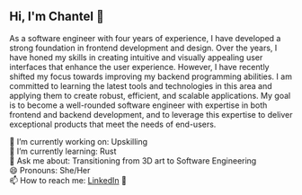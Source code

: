 ## Hi, I'm Chantel 👋
As a software engineer with four years of experience, I have developed a strong foundation in frontend development and design. Over the years, I have honed my skills in creating intuitive and visually appealing user interfaces that enhance the user experience.  However, I have recently shifted my focus towards improving my backend programming abilities.  I am committed to learning the latest tools and technologies in this area and applying them to create robust, efficient, and scalable applications. My goal is to become a well-rounded software engineer with expertise in both frontend and backend development, and to leverage this expertise to deliver exceptional products that meet the needs of end-users.

🔭 I’m currently working on: Upskilling<br>
🌱 I’m currently learning: Rust <br>
💬 Ask me about: Transitioning from 3D art to Software Engineering<br>
😄 Pronouns: She/Her<br>
📫 How to reach me: [LinkedIn](https://www.linkedin.com/in/chantel-punt-2805a9189/) 💼

<!--
**Chantelsky/Chantelsky** is a ✨ _special_ ✨ repository because its `README.md` (this file) appears on your GitHub profile.

Here are some ideas to get you started:

🔭 I’m currently working on: A freelance app design project
🌱 I’m currently learning: AWS and all things "Cloud"
💬 Ask me about: My experience doing a coding bootcamp and starting a career in tech.
😄 Pronouns: She/Her
📫 How to reach me: LinkedIn 💼
